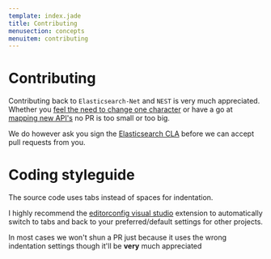 ```yaml
---
template: index.jade
title: Contributing
menusection: concepts
menuitem: contributing
---
```


# Contributing

Contributing back to `Elasticsearch-Net` and `NEST` is very much appreciated. 
Whether you [feel the need to change one character](https://github.com/elasticsearch/elasticsearch-net/pull/536) or have a go at 
[mapping new API's](http://github.com/elasticsearch/elasticsearch-net/pull/376) no PR is too small or too big.

We do however ask you sign the [Elasticsearch CLA](http://www.elasticsearch.org/contributor-agreement/) before we can accept pull requests from you. 

# Coding styleguide

The source code uses tabs instead of spaces for indentation. 

I highly recommend the [editorconfig visual studio](http://visualstudiogallery.msdn.microsoft.com/c8bccfe2-650c-4b42-bc5c-845e21f96328) extension to automatically switch to tabs and back to your preferred/default settings for other projects.

In most cases we won't shun a PR just because it uses the wrong indentation settings though it'll be **very** much appreciated

